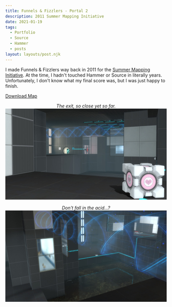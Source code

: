```yaml
---
title: Funnels & Fizzlers - Portal 2
description: 2011 Summer Mapping Initiative 
date: 2021-01-19
tags:
  - Portfolio
  - Source
  - Hammer
  - posts
layout: layouts/post.njk
---
```


<p>I made Funnels & Fizzlers way back in 2011 for the <a href="https://theportalwiki.com/wiki/Summer_Mapping_Initiative" target="blank">Summer Mapping Initiative</a>. At the time, I hadn't touched Hammer or Source in literally years. Unfortunately, I don't know what my final score was, but I was just happy to finish.</p>

<a href="/files/sp_funnels_n_fizzlers.zip" class="button" download>Download Map</a>

<p style="text-align: center"><i>The exit, so close yet so far.</i><br><img src="/img/fnf_cube.jpg"></p>
<p style="text-align: center"><i>Don't fall in the acid...?</i><br><img src="/img/fnf.jpg"></p>